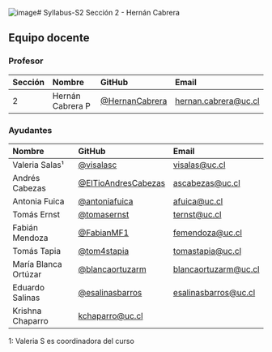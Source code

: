 ![image](https://github.com/IIC2513/Syllabus-S2/assets/37188390/ae31d2c4-db27-4ce1-b5fa-53ec624237d3)# Syllabus-S2
Sección 2 - Hernán Cabrera

## Equipo docente

### Profesor

| Sección | Nombre | GitHub | Email |
| :------ | :----- | :----- | :---- |
| 2 | Hernán Cabrera P | [@HernanCabrera] | [hernan.cabrera@uc.cl]

[@HernanCabrera]:              https://github.com/HernanCabrera
[hernan.cabrera@uc.cl]:    mailto:hernan.cabrera@uc.cl

### Ayudantes

| Nombre | GitHub | Email |
| :----- | :----- | :---- |
| Valeria Salas¹ | [@visalasc] | [visalas@uc.cl] |
| Andrés Cabezas | [@ElTioAndresCabezas] | [ascabezas@uc.cl] |
| Antonia Fuica | [@antoniafuica] | [afuica@uc.cl] |
| Tomás Ernst | [@tomasernst] | [ternst@uc.cl] |
| Fabián Mendoza | [@FabianMF1] | [femendoza@uc.cl] |
| Tomás Tapia | [@tom4stapia] | [tomastapia@uc.cl] |
| María Blanca Ortúzar | [@blancaortuzarm] | [blancaortuzarm@uc.cl] |
| Eduardo Salinas | [@esalinasbarros] | [esalinasbarros@uc.cl] |
| Krishna Chaparro | [kchaparro@uc.cl] |

1: Valeria S es coordinadora del curso

[@visalasc]:               https://github.com/visalasc
[@ElTioAndresCabezas]:                 https://github.com/ElTioAndresCabezas
[@antoniafuica]:                  https://github.com/antoniafuica
[@tomasernst]:                 https://github.com/tomasernst
[@FabianMF1]:                 https://github.com/FabianMF1
[@tom4stapia]:                  https://github.com/tom4stapia
[@blancaortuzarm]:                 https://github.com/blancaortuzarm
[@esalinasbarros]:                 https://github.com/esalinasbarros

[visalas@uc.cl]:         mailto:visalas@uc.cl
[ascabezas@uc.cl]:           mailto:ascabezas@uc.cl
[afuica@uc.cl]:        mailto:afuica@uc.cl
[ternst@uc.cl]:    mailto:ternst@uc.cl
[femendoza@uc.cl]:   mailto:femendoza@uc.cl
[tomastapia@uc.cl]:     mailto:tomastapia@uc.cl
[blancaortuzarm@uc.cl]:    mailto:blancaortuzarm@uc.cl
[esalinasbarros@uc.cl]:    mailto:esalinasbarros@uc.cl
[kchaparro@uc.cl]:    mailto:kchaparro@uc.cl
